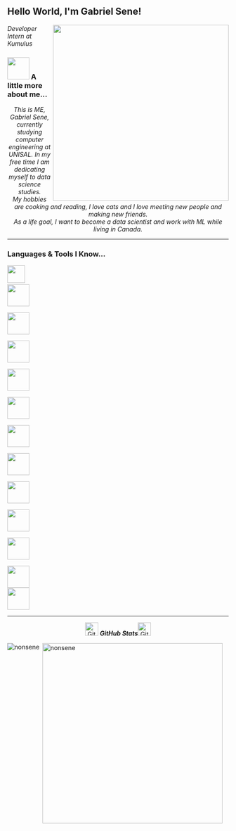 <h2>Hello World, I'm Gabriel Sene!</h2>
<img align='right' src="https://media.giphy.com/media/WUlplcMpOCEmTGBtBW/giphy.gif" width="400">
<p><em>Developer Intern at Kumulus
</em></p>



### <img src="https://media.giphy.com/media/VgCDAzcKvsR6OM0uWg/giphy.gif" width="50"> A little more about me...  





<p align="center">
  <em>
    This is ME, Gabriel Sene, currently studying computer engineering at UNISAL. In my free time I am dedicating myself to data science studies.<br>My hobbies are cooking and reading, I love cats and I love meeting new people and making new friends.<br>As a life goal, I want to become a data scientist and work with ML while living in Canada.
                                                                                                  
  </em> 
  <br>
</p>


 <hr>

### Languages & Tools I Know...

  
  <code><img height="40" src="https://www.vectorlogo.zone/logos/python/python-icon.svg"></code><code> 
  <img height="50" src="https://www.vectorlogo.zone/logos/nodejs/nodejs-icon.svg"> </code>
  <code> <img height="50" src="https://www.vectorlogo.zone/logos/git-scm/git-scm-icon.svg"> </code>
  <code> <img height="50" src="https://www.vectorlogo.zone/logos/jupyter/jupyter-icon.svg"> </code>
  <code> <img height="50" src="https://www.vectorlogo.zone/logos/docker/docker-icon.svg"> </code>
  <code> <img height="50" src="https://www.vectorlogo.zone/logos/azurefunctions/azurefunctions-icon.svg"> </code>
  <code> <img height="50" src="https://www.vectorlogo.zone/logos/mongodb/mongodb-icon.svg"> </code>
  <code> <img height="50" src="https://www.vectorlogo.zone/logos/mysql/mysql-icon.svg"> </code>
  <code> <img height="50" src="https://www.vectorlogo.zone/logos/expressjs/expressjs-icon.svg"> </code>
  <code> <img height="50" src="https://www.vectorlogo.zone/logos/pocoo_flask/pocoo_flask-icon.svg"> </code>
  <code> <img height="50" src="https://www.vectorlogo.zone/logos/chaijs/chaijs-icon.svg"> </code>
  <code> <img height="50" src="https://www.vectorlogo.zone/logos/mochajs/mochajs-icon.svg"> </code>
  <img height="50" src="https://www.vectorlogo.zone/logos/cucumberio/cucumberio-icon.svg"> 
  <hr>
  
  <p align="center">
 <img src="https://media.giphy.com/media/8UHRm5oY4k4FDxq5QG/giphy.gif" width="30px" alt="GitHub-Status"/>&nbsp;<i><b>GitHub Stats</b></i><img src="https://media.giphy.com/media/8UHRm5oY4k4FDxq5QG/giphy.gif" width="30px" alt="GitHub-Status"/></p>
<p><img align="left" src="https://github-readme-stats.vercel.app/api/top-langs?username=nonsene&show_icons=true&locale=en&layout=compact&theme=dracula" alt="nonsene" /></p>

<p>&nbsp;<img align="center" src="https://github-readme-stats.vercel.app/api?username=nonsene&show_icons=true&locale=en&theme=dracula" alt="nonsene" width="410" /></p>
